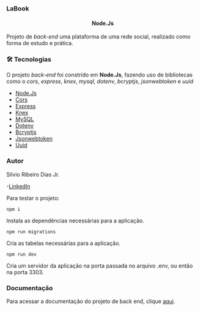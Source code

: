 ### LaBook

<h4 align="center"> 
Node.Js
</h4>

Projeto de *back-end* uma plataforma de uma rede social, realizado como forma de estudo e prática. 

### 🛠 Tecnologias

O projeto *back-end* foi constrído em **Node.Js**, fazendo uso de bibliotecas como o *cors*, *express*, *knex*, *mysql*, *dotenv*, *bcryptjs*, *jsonwebtoken* e *uuid*
- [Node.Js](https://nodejs.org/en/)
- [Cors](https://www.npmjs.com/package/cors)
- [Express](https://expressjs.com/pt-br/)
- [Knex](https://knexjs.org/)
- [MySQL](https://www.npmjs.com/package/mysql)
- [Dotenv](https://www.npmjs.com/package/dotenv)
- [Bcryptjs](https://www.npmjs.com/package/bcryptjs)
- [Jsonwebtoken](https://www.npmjs.com/package/jsonwebtoken)
- [Uuid](https://www.npmjs.com/package/uuid)

### Autor

Silvio Ribeiro Dias Jr.

-[LinkedIn](https://www.linkedin.com/in/silvio-dias-junior/)


Para testar o projeto:

    npm i

Instala as dependências necessárias para a aplicação.
    
    npm run migrations

Cria as tabelas necessárias para a aplicação.

    npm run dev

Cria um servidor da aplicação na porta passada no arquivo .env, ou então na porta 3303.

### Documentação

Para acessar a documentação do projeto de back end, clique [aqui](https://documenter.getpostman.com/view/17590830/UVXdPz6a).
